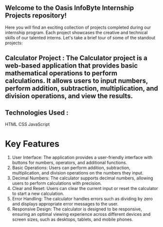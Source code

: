 ## Welcome to the Oasis InfoByte Internship Projects repository! 

Here you will find an exciting collection of projects completed during our internship program. Each project showcases the creative and technical skills of our talented interns. Let's take a brief tour of some of the standout projects:

## Calculator Project : The Calculator project is a web-based application that provides basic mathematical operations to perform calculations. It allows users to input numbers, perform addition, subtraction, multiplication, and division operations, and view the results.

## Technologies Used :
HTML
CSS
JavaScript


# Key Features
1. User Interface: The application provides a user-friendly interface with buttons for numbers, operators, and additional functions.
2. Basic Operations: Users can perform addition, subtraction, multiplication, and division operations on the numbers they input.
3. Decimal Numbers: The calculator supports decimal numbers, allowing users to perform calculations with precision.
4. Clear and Reset: Users can clear the current input or reset the calculator to start a new calculation.
5. Error Handling: The calculator handles errors such as dividing by zero and displays appropriate error messages to the user.
6. Responsive Design: The calculator is designed to be responsive, ensuring an optimal viewing experience across different devices and screen sizes, such as desktops, tablets, and mobile phones.
